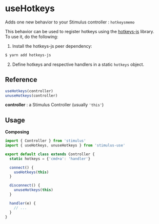 # useHotkeys

Adds one new behavior to your Stimulus controller : `hotkeysmemo`

This behavior can be used to register hotkeys using the [hotkeys-js](https://wangchujiang.com/hotkeys/) library. To use it, do the following:

1. Install the hotkeys-js peer dependency:

```bash
$ yarn add hotkeys-js
```

2. Define hotkeys and respective handlers in a static `hotkeys` object.

## Reference

```javascript
useHotkeys(controller)
unuseHotkeys(controller)
```

**controller** : a Stimulus Controller (usually `'this'`)

## Usage

**Composing**

```js
import { Controller } from 'stimulus'
import { useHotkeys, unuseHotkeys } from 'stimulus-use'

export default class extends Controller {
  static hotkeys = {'cmd+a': 'handler'}

  connect() {
    useHotkeys(this)
  }

  disconnect() {
    unuseHotkeys(this)
  }

  handler(e) {
    // ...
  }
}
```
